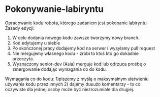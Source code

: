 # Pokonywanie-labiryntu
Opracowanie kodu robota, którego zadaniem jest pokonanie labiryntu
Zasady edycji:
1) W celu dodania nowego kodu zawsze tworzymy nowy branch.
2) Kod edytujemy u siebie
3) Po skończonej pracy dodajemy kod na serwer i wysyłamy pull request
4) Nie mergujemy własnego kodu - zrobi to ktoś kto go dokadnie przeczyta.
5) Wyznaczony senior-dev (Asia) merguje kod lub odrzuca prośbę o zmergowanie dodając wymagania co do kodu.

Wymagania co do kodu:
1)piszemy z myślą o maksymalnym ułatwieniu używania kodu przez innych
2) dajemy duuużo komentarzy - to co oczywiste dla jednej osoby może być niezrozumiałe dla drugiej.
